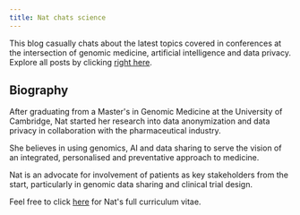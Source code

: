 ```yaml
---
title: Nat chats science
---
```


This blog casually chats about the latest topics covered in conferences at the intersection of genomic medicine, artificial intelligence and data privacy. Explore all posts by clicking [right here](https://natsblog.github.io/library).

## Biography 

After graduating from a Master's in Genomic Medicine at the University of Cambridge, Nat started her research into data anonymization and data privacy in 
collaboration with the pharmaceutical industry. 

She believes in using genomics, AI and data sharing to serve the vision of an integrated, personalised and preventative approach to medicine.

Nat is an advocate for involvement of patients as key stakeholders from the start, particularly in genomic data sharing and clinical trial design. 

Feel free to click [here](https://natsblog.github.io/cv) for Nat's full curriculum vitae.
